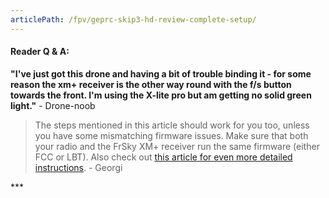 ```yaml
---
articlePath: /fpv/geprc-skip3-hd-review-complete-setup/
---
```


#### Reader Q & A:

**"I've just got this drone and having a bit of trouble binding it - for some reason the xm+ receiver is the other way round with the f/s button towards the front. I'm using the X-lite pro but am getting no solid green light."** - Drone-noob

> The steps mentioned in this article should work for you too, unless you have some mismatching firmware issues. Make sure that both your radio and the FrSky XM+ receiver run the same firmware (either FCC or LBT). Also check out [this article for even more detailed instructions](/fpv/emax-hawk-5-unboxing-review-and-setup/#binding). - Georgi

\*\*\*
